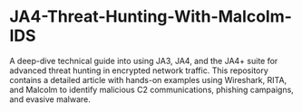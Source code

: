 # JA4-Threat-Hunting-With-Malcolm-IDS
A deep-dive technical guide into using JA3, JA4, and the JA4+ suite for advanced threat hunting in encrypted network traffic. This repository contains a detailed article with hands-on examples using Wireshark, RITA, and Malcolm to identify malicious C2 communications, phishing campaigns, and evasive malware.
